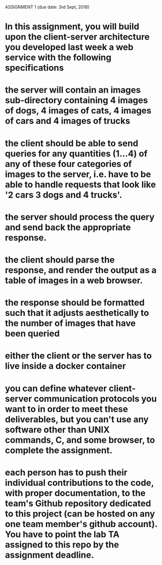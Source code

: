 
ASSIGNMENT 1 (due date: 3rd Sept, 2018)

# In this assignment, you will build upon the client-server architecture you developed last week a web service with the following specifications

# the server will contain an images sub-directory containing 4 images of dogs, 4 images of cats, 4 images of cars and 4 images of trucks

# the client should be able to send queries for any quantities (1...4) of any of these four categories of images to the server, i.e. have to be able to handle requests that look like '2 cars 3 dogs and 4 trucks'.

# the server should process the query and send back the appropriate response. 

# the client should parse the response, and render the output as a table of images in a web browser. 

# the response should be formatted such that it adjusts aesthetically to the number of images that have been queried

# either the client or the server has to live inside a docker container

# you can define whatever client-server communication protocols you want to in order to meet these deliverables, but you can't use any software other than UNIX commands, C, and some browser, to complete the assignment. 

# each person has to push their individual contributions to the code, with proper documentation, to the team's Github repository dedicated to this project (can be hosted on any one team member's github account). You have to point the lab TA assigned to this repo by the assignment deadline. 

